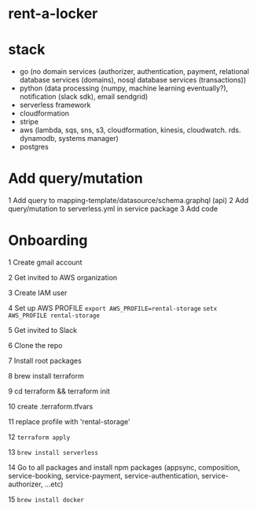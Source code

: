 # rent-a-locker

# stack

- go (no domain services (authorizer, authentication, payment, relational database services (domains), nosql database services (transactions))
- python (data processing (numpy, machine learning eventually?), notification (slack sdk), email sendgrid)
- serverless framework
- cloudformation
- stripe
- aws (lambda, sqs, sns, s3, cloudformation, kinesis, cloudwatch. rds. dynamodb, systems manager)
- postgres

# Add query/mutation

1 Add query to mapping-template/datasource/schema.graphql (api)
2 Add query/mutation to serverless.yml in service package
3 Add code

# Onboarding

1 Create gmail account

2 Get invited to AWS organization

3 Create IAM user

4 Set up AWS PROFILE
`export AWS_PROFILE=rental-storage`
`setx AWS_PROFILE rental-storage`

5 Get invited to Slack

6 Clone the repo

7 Install root packages

8 brew install terraform

9 cd terraform && terraform init

10 create .terraform.tfvars

11 replace profile with 'rental-storage'

12 `terraform apply`

13 `brew install serverless`

14 Go to all packages and install npm packages (appsync, composition, service-booking, service-payment, service-authentication, service-authorizer, ...etc)

15 `brew install docker`
